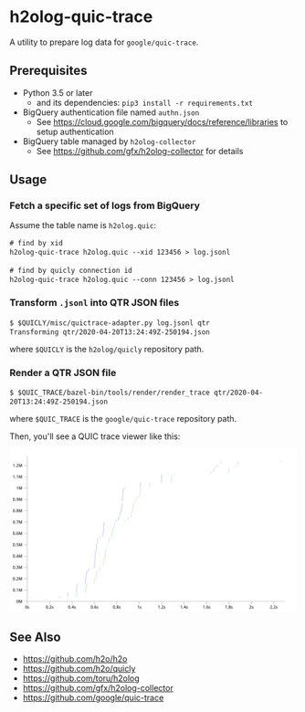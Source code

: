 # h2olog-quic-trace

A utility to prepare log data for `google/quic-trace`.

## Prerequisites

* Python 3.5 or later
  * and its dependencies: `pip3 install -r requirements.txt`
* BigQuery authentication file named `authn.json`
  * See https://cloud.google.com/bigquery/docs/reference/libraries to setup authentication
* BigQuery table managed by `h2olog-collector`
  * See https://github.com/gfx/h2olog-collector for details

## Usage

### Fetch a specific set of logs from BigQuery

Assume the table name is `h2olog.quic`:

```console
# find by xid
h2olog-quic-trace h2olog.quic --xid 123456 > log.jsonl

# find by quicly connection id
h2olog-quic-trace h2olog.quic --conn 123456 > log.jsonl
```

### Transform `.jsonl` into QTR JSON files

```console
$ $QUICLY/misc/quictrace-adapter.py log.jsonl qtr
Transforming qtr/2020-04-20T13:24:49Z-250194.json
```

where `$QUICLY` is the `h2olog/quicly` repository path.

### Render a QTR JSON file

```console
$ $QUIC_TRACE/bazel-bin/tools/render/render_trace qtr/2020-04-20T13:24:49Z-250194.json
```

where `$QUIC_TRACE` is the `google/quic-trace` repository path.

Then, you'll see a QUIC trace viewer like this:


![](./quic-trace-viewer.png)

## See Also

* https://github.com/h2o/h2o
* https://github.com/h2o/quicly
* https://github.com/toru/h2olog
* https://github.com/gfx/h2olog-collector
* https://github.com/google/quic-trace